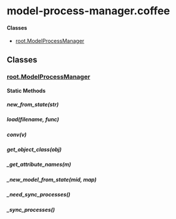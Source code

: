 # model-process-manager.coffee

#### Classes
  
* [root.ModelProcessManager](#root.ModelProcessManager)
  






## Classes
  
### <a name="root.ModelProcessManager">[root.ModelProcessManager](root.ModelProcessManager)</a>
    
    
    
#### Static Methods
      
##### <a name="new_from_state"/>new\_from\_state(str)</a>

      
##### <a name="load"/>load(filename, func)</a>

      
##### <a name="conv"/>conv(v)</a>

      
##### <a name="get_object_class"/>get\_object\_class(obj)</a>

      
##### <a name="_get_attribute_names"/>\_get\_attribute\_names(m)</a>

      
##### <a name="_new_model_from_state"/>\_new\_model\_from\_state(mid, map)</a>

      
##### <a name="_need_sync_processes"/>\_need\_sync\_processes()</a>

      
##### <a name="_sync_processes"/>\_sync\_processes()</a>

      
    
    
    
  



